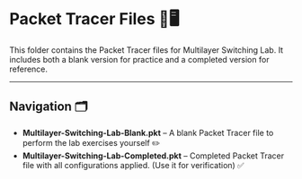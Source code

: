 # Packet Tracer Files 📂🖥️

This folder contains the Packet Tracer files for Multilayer Switching Lab. It includes both a blank version for practice and a completed version for reference.

---

## Navigation 🗂️


- **Multilayer-Switching-Lab-Blank.pkt** – A blank Packet Tracer file to perform the lab exercises yourself ✏️  
- **Multilayer-Switching-Lab-Completed.pkt** – Completed Packet Tracer file with all configurations applied. (Use it for verification)  ✅  
